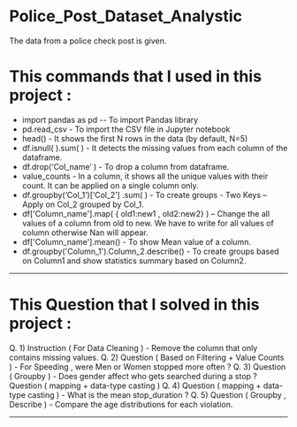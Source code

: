 # Police_Post_Dataset_Analystic
The data from a police check post is given.

# This commands that I used in this project :

* import pandas as pd -- To import Pandas library
* pd.read_csv - To import the CSV file in Jupyter notebook
* head() - It shows the first N rows in the data (by default, N=5)
* df.isnull( ).sum( ) - It detects the missing values from each column of the dataframe.
* df.drop(‘Col_name’ )   - To drop a column from dataframe.
* value_counts - In a column, it shows all the unique values with their count. It can be applied on a single column only.
* df.groupby(‘Col_1’)[‘Col_2’] .sum( ) - To create groups - Two Keys – Apply on Col_2 grouped by Col_1.
* df['Column_name'].map( { old1:new1 , old2:new2} ) – Change the all values of a column from old to new. We have to write for all values of column otherwise Nan will appear.
* df['Column_name'].mean() - To show Mean value of a column.
* df.groupby('Column_1').Column_2.describe() - To create groups based on Column1 and show statistics summary based on Column2.


-------------------------------------------------------

# This Question that I solved in this project :

Q. 1) Instruction ( For Data Cleaning ) - Remove the column that only contains missing values.
Q. 2) Question ( Based on Filtering + Value Counts ) - For Speeding , were Men or Women stopped more often ? 
Q. 3) Question ( Groupby ) - Does gender affect who gets searched during a stop ?
Question ( mapping + data-type casting )
Q. 4) Question ( mapping + data-type casting ) - What is the mean stop_duration ?
Q. 5) Question ( Groupby , Describe ) - Compare the age distributions for each violation.

-------------------------------------------------------
